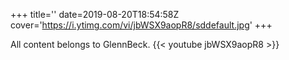 +++
title=''
date=2019-08-20T18:54:58Z
cover='https://i.ytimg.com/vi/jbWSX9aopR8/sddefault.jpg'
+++

All content belongs to GlennBeck.
{{< youtube jbWSX9aopR8 >}}
